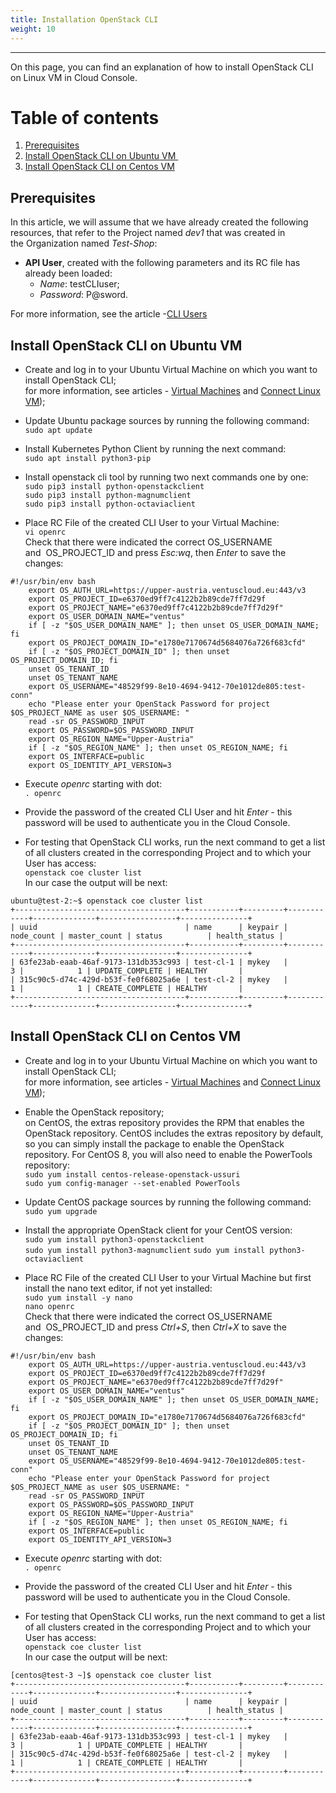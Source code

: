```yaml
---
title: Installation OpenStack CLI
weight: 10
---
```

___
On this page, you can find an explanation of how to install OpenStack CLI on Linux VM in Cloud Console.

# Table of contents
1. [Prerequisites](#prerequisites)
1. [Install OpenStack CLI on Ubuntu VM ](#install-openstack-clion-ubuntu-vm)
1. [Install OpenStack CLI on Centos VM](#install-openstack-clion-centos-vm)

## Prerequisites
In this article, we will assume that we have already created the following resources, that refer to the Project named *dev1* that was created in the Organization named *Test-Shop*:
- **API User**, created with the following parameters and its RC file has already been loaded:
  - *Name*: testCLIuser;
  - *Password*: P@sword.

For more information, see the article -[CLI Users](https://kb.ventuscloud.eu/knowledge/cli-users)

## Install OpenStack CLI on Ubuntu VM
- Create and log in to your Ubuntu Virtual Machine on which you want to install OpenStack CLI;  
  for more information, see articles - [Virtual Machines]() and [Connect Linux VM]());  

- Update Ubuntu package sources by running the following command:    
`sudo apt update` 

- Install Kubernetes Python Client by running the next command:    
`sudo apt install python3-pip`  

- Install openstack cli tool by running two next commands one by one:   
`sudo pip3 install python-openstackclient`    
`sudo pip3 install python-magnumclient`   
`sudo pip3 install python-octaviaclient`  

- Place RC File of the created CLI User to your Virtual Machine:  
`vi openrc`  
Сheck that there were indicated the correct OS_USERNAME and  OS_PROJECT_ID and press *Esc:wq*, then *Enter* to save the changes:  
```
#!/usr/bin/env bash
	export OS_AUTH_URL=https://upper-austria.ventuscloud.eu:443/v3
	export OS_PROJECT_ID=e6370ed9ff7c4122b2b89cde7ff7d29f
	export OS_PROJECT_NAME="e6370ed9ff7c4122b2b89cde7ff7d29f"
	export OS_USER_DOMAIN_NAME="ventus"
	if [ -z "$OS_USER_DOMAIN_NAME" ]; then unset OS_USER_DOMAIN_NAME; fi
	export OS_PROJECT_DOMAIN_ID="e1780e7170674d5684076a726f683cfd"
	if [ -z "$OS_PROJECT_DOMAIN_ID" ]; then unset OS_PROJECT_DOMAIN_ID; fi
	unset OS_TENANT_ID
	unset OS_TENANT_NAME
	export OS_USERNAME="48529f99-8e10-4694-9412-70e1012de805:test-conn"
	echo "Please enter your OpenStack Password for project $OS_PROJECT_NAME as user $OS_USERNAME: "
	read -sr OS_PASSWORD_INPUT
	export OS_PASSWORD=$OS_PASSWORD_INPUT
	export OS_REGION_NAME="Upper-Austria"
	if [ -z "$OS_REGION_NAME" ]; then unset OS_REGION_NAME; fi
	export OS_INTERFACE=public
	export OS_IDENTITY_API_VERSION=3
```    

- Execute *openrc* starting with dot:  
`. openrc`  

- Provide the password of the created CLI User and hit *Enter* - this password will be used to authenticate you in the Cloud Console.  
- For testing that OpenStack CLI works, run the next command to get a list of all clusters created in the corresponding Project and to which your User has access:   
`openstack coe cluster list`  
In our case the output will be next:
```output
ubuntu@test-2:~$ openstack coe cluster list
+--------------------------------------+-----------+---------+------------+--------------+-----------------+---------------+
| uuid                                 | name      | keypair | node_count | master_count | status          | health_status |
+--------------------------------------+-----------+---------+------------+--------------+-----------------+---------------+
| 63fe23ab-eaab-46af-9173-131db353c993 | test-cl-1 | mykey   |          3 |            1 | UPDATE_COMPLETE | HEALTHY       |
| 315c90c5-d74c-429d-b53f-fe0f68025a6e | test-cl-2 | mykey   |          1 |            1 | CREATE_COMPLETE | HEALTHY       |
+--------------------------------------+-----------+---------+------------+--------------+-----------------+---------------+
```

## Install OpenStack CLI on Centos VM
- Create and log in to your Ubuntu Virtual Machine on which you want to install OpenStack CLI;  
  for more information, see articles - [Virtual Machines]() and [Connect Linux VM]());  

- Enable the OpenStack repository;  
on CentOS, the extras repository provides the RPM that enables the OpenStack repository. CentOS includes the extras repository by default, so you can simply install the package to enable the OpenStack repository. For CentOS 8, you will also need to enable the PowerTools repository:  
`sudo yum install centos-release-openstack-ussuri`   
`sudo yum config-manager --set-enabled PowerTools`  

- Update CentOS package sources by running the following command:   
`sudo yum upgrade`  

- Install the appropriate OpenStack client for your CentOS version:  
`sudo yum install python3-openstackclient`      
`sudo yum install python3-magnumclient`
`sudo yum install python3-octaviaclient`     

- Place RC File of the created CLI User to your Virtual Machine but first install the nano text editor, if not yet installed:    
`sudo yum install -y nano`  
`nano openrc`  
Сheck that there were indicated the correct OS_USERNAME and  OS_PROJECT_ID and press *Ctrl+S*, then *Ctrl+X* to save the changes:  
```
#!/usr/bin/env bash
	export OS_AUTH_URL=https://upper-austria.ventuscloud.eu:443/v3
	export OS_PROJECT_ID=e6370ed9ff7c4122b2b89cde7ff7d29f
	export OS_PROJECT_NAME="e6370ed9ff7c4122b2b89cde7ff7d29f"
	export OS_USER_DOMAIN_NAME="ventus"
	if [ -z "$OS_USER_DOMAIN_NAME" ]; then unset OS_USER_DOMAIN_NAME; fi
	export OS_PROJECT_DOMAIN_ID="e1780e7170674d5684076a726f683cfd"
	if [ -z "$OS_PROJECT_DOMAIN_ID" ]; then unset OS_PROJECT_DOMAIN_ID; fi
	unset OS_TENANT_ID
	unset OS_TENANT_NAME
	export OS_USERNAME="48529f99-8e10-4694-9412-70e1012de805:test-conn"
	echo "Please enter your OpenStack Password for project $OS_PROJECT_NAME as user $OS_USERNAME: "
	read -sr OS_PASSWORD_INPUT
	export OS_PASSWORD=$OS_PASSWORD_INPUT
	export OS_REGION_NAME="Upper-Austria"
	if [ -z "$OS_REGION_NAME" ]; then unset OS_REGION_NAME; fi
	export OS_INTERFACE=public
	export OS_IDENTITY_API_VERSION=3
```    

- Execute *openrc* starting with dot:  
`. openrc`  

- Provide the password of the created CLI User and hit *Enter* - this password will be used to authenticate you in the Cloud Console.  
- For testing that OpenStack CLI works, run the next command to get a list of all clusters created in the corresponding Project and to which your User has access:   
`openstack coe cluster list`  
In our case the output will be next:
```output
[centos@test-3 ~]$ openstack coe cluster list
+--------------------------------------+-----------+---------+------------+--------------+-----------------+---------------+
| uuid                                 | name      | keypair | node_count | master_count | status          | health_status |
+--------------------------------------+-----------+---------+------------+--------------+-----------------+---------------+
| 63fe23ab-eaab-46af-9173-131db353c993 | test-cl-1 | mykey   |          3 |            1 | UPDATE_COMPLETE | HEALTHY       |
| 315c90c5-d74c-429d-b53f-fe0f68025a6e | test-cl-2 | mykey   |          1 |            1 | CREATE_COMPLETE | HEALTHY       |
+--------------------------------------+-----------+---------+------------+--------------+-----------------+---------------+
```